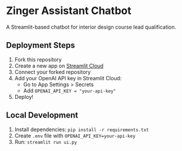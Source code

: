 # Zinger Assistant Chatbot

A Streamlit-based chatbot for interior design course lead qualification.

## Deployment Steps

1. Fork this repository
2. Create a new app on [Streamlit Cloud](https://streamlit.io/cloud)
3. Connect your forked repository
4. Add your OpenAI API key in Streamlit Cloud:
   - Go to App Settings > Secrets
   - Add `OPENAI_API_KEY = "your-api-key"`
5. Deploy!

## Local Development

1. Install dependencies: `pip install -r requirements.txt`
2. Create `.env` file with `OPENAI_API_KEY=your-api-key`
3. Run: `streamlit run ui.py`
